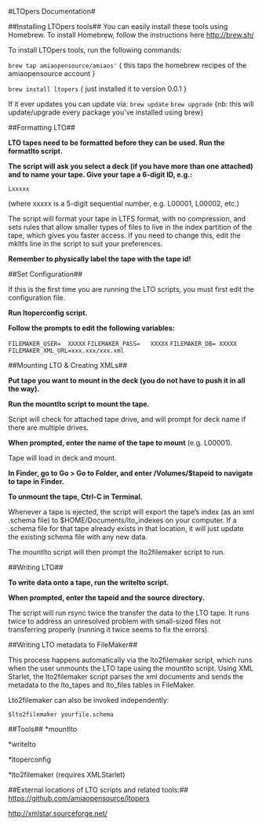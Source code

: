 #LTOpers Documentation#

##Installing LTOpers tools##
You can easily install these tools using Homebrew. To install Homebrew, follow the instructions here http://brew.sh/

To install LTOpers tools, run the following commands:

`brew tap amiaopensource/amiaos'`
{ this taps the homebrew recipes of the amiaopensource account }

`brew install ltopers`
{ just installed it to version 0.0.1 }

If it ever updates you can update via:
`brew update`
`brew upgrade`
{nb: this will update/upgrade every package you've installed using brew}

##Formatting LTO##

**LTO tapes need to be formatted before they can be used. Run the formatlto script.**

**The script will ask you select a deck (if you have more than one attached) and to name your tape. Give your tape a 6-digit ID, e.g.:**

`Lxxxxx`

(where xxxxx is a 5-digit sequential number, e.g. L00001, L00002, etc.)

The script will format your tape in LTFS format, with no compression, and sets rules that allow smaller types of files to live in the index partition of the tape, which gives you faster access. If you need to change this, edit the mkltfs line in the script to suit your preferences.

**Remember to physically label the tape with the tape id!**

##Set Configuration##

If this is the first time you are running the LTO scripts, you must first edit the configuration file.

**Run ltoperconfig script.**

**Follow the prompts to edit the following variables:**
    
`FILEMAKER_USER=  XXXXX`
`FILEMAKER_PASS=   XXXXX`
`FILEMAKER_DB= XXXXX`
`FILEMAKER_XML_URL=xxx.xxx/xxx.xml`

##Mounting LTO & Creating XMLs##

**Put tape you want to mount in the deck (you do not have to push it in all the way).**

**Run the mountlto script to mount the tape.**

Script will check for attached tape drive, and will prompt for deck name if there are multiple drives.

**When prompted, enter the name of the tape to mount** (e.g. L00001).

Tape will load in deck and mount. 

**In Finder, go to Go > Go to Folder, and enter /Volumes/$tapeid to navigate to tape in Finder.**

**To unmount the tape, Ctrl-C in Terminal.**

Whenever a tape is ejected, the script will export the tape’s index (as an xml .schema file) to $HOME/Documents/lto_indexes on your computer. If a .schema file for that tape already exists in that location, it will just update the existing schema file with any new data.

The mountlto script will then prompt the lto2filemaker script to run.

##Writing LTO##

**To write data onto a tape, run the writelto script.**

**When prompted, enter the tapeid and the source directory.**

The script will run rsync twice the transfer the data to the LTO tape. It runs twice to address an unresolved problem with small-sized files not transferring properly (running it twice seems to fix the errors).


##Writing LTO metadata to FileMaker##

This process happens automatically via the lto2filemaker script, which runs when the user unmounts the LTO tape using the mountlto script.  Using XML Starlet, the lto2filemaker script parses the xml documents and sends the metadata to the lto\_tapes and lto\_files tables in FileMaker.

Lto2filemaker can also be invoked independently:

`$lto2filemaker yourfile.schema`

##Tools##
*mountlto

*writelto

*ltoperconfig

*lto2filemaker (requires XMLStarlet)

##External locations of LTO scripts and related tools:##
https://github.com/amiaopensource/ltopers

http://xmlstar.sourceforge.net/


